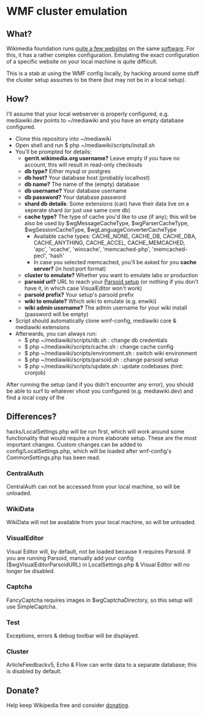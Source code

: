 # WMF cluster emulation

## What?
Wikimedia foundation runs [quite a few websites](https://wikimediafoundation.org/wiki/Our_projects) on the same [software](http://www.mediawiki.org).
For this, it has a rather complex configuration. Emulating the exact configuration of a specific website on your local machine is quite difficult.

This is a stab at using the WMF config locally, by hacking around some stuff the cluster setup assumes to be there (but may not be in a local setup).

## How?
I'll assume that your local webserver is properly configured, e.g. mediawiki.dev points to ~/mediawiki and you have an empty database configured.

* Clone this repository into ~/mediawiki
* Open shell and run $ php ~/mediawiki/scripts/install.sh
* You'll be prompted for details:
    * **gerrit.wikimedia.org username?** Leave empty if you have no account, this will result in read-only checkouts
    * **db type?** Either mysql or postgres
    * **db host?** Your database host (probably localhost)
    * **db name?** The name of the (empty) database
    * **db username?** Your database username
    * **db password?** Your database password
    * **shard db details**: Some extensions (can) have their data live on a seperate shard (or just use same core db)
    * **cache type?** The type of cache you'd like to use (if any); this will be also be used by $wgMessageCacheType, $wgParserCacheType, $wgSessionCacheType, $wgLanguageConverterCacheType
        * Available cache types: CACHE_NONE, CACHE_DB, CACHE_DBA, CACHE_ANYTHING, CACHE_ACCEL, CACHE_MEMCACHED, 'apc', 'xcache', 'wincache', 'memcached-php', 'memcached-pecl', 'hash'
        * In case you selected memcached, you'll be asked for you **cache server?** (in host:port format)
    * **cluster to emulate?** Whether you want to emulate labs or production
    * **parsoid url?** URL to reach your [Parsoid setup](https://www.mediawiki.org/wiki/Parsoid#Parsoid_setup) (or nothing if you don't have it, in which case VisualEditor won't work)
    * **parsoid prefix?** Your setup's parsoid prefix
    * **wiki to emulate?** Which wiki to emulate (e.g. enwiki)
    * **wiki admin username?** The admin username for your wiki install (password will be empty)
* Script should automatically clone wmf-config, mediawiki core & mediawiki extensions
* Afterwards, you can always run:
    * $ php ~/mediawiki/scripts/db.sh : change db credentials
    * $ php ~/mediawiki/scripts/cache.sh : change cache config
    * $ php ~/mediawiki/scripts/environment.sh : switch wiki environment
    * $ php ~/mediawiki/scripts/parsoid.sh : change parsoid setup
    * $ php ~/mediawiki/scripts/update.sh : update codebases (hint: cronjob)

After running the setup (and if you didn't encounter any error), you should be able to surf to whatever vhost you configured (e.g. mediawiki.dev) and find a local copy of the

## Differences?
hacks/LocalSettings.php will be run first, which will work around some functionality that would require a more elaborate setup.
These are the most important changes. Custom changes can be added to config/LocalSettings.php, which will be loaded after wnf-config's CommonSettings.php has been read.

### CentralAuth
CentralAuth can not be accessed from your local machine, so will be unloaded.

### WikiData
WikiData will not be available from your local machine, so will be unloaded.

### VisualEditor
Visual Editor will, by default, not be loaded because it requires Parsoid. If you are running Parsoid, manually add your config ($wgVisualEditorParsoidURL) in LocalSettings.php & Visual Editor will no longer be disabled.

### Captcha
FancyCaptcha requires images in $wgCaptchaDirectory, so this setup will use SimpleCaptcha.

### Test
Exceptions, errors & debug toolbar will be displayed.

### Cluster
ArticleFeedbackv5, Echo & Flow can write data to a separate database; this is disabled by default.

## Donate?
Help keep Wikipedia free and consider [donating](https://donate.wikimedia.org/wiki/Special:FundraiserLandingPage).
